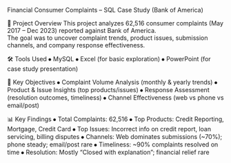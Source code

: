 
Financial Consumer Complaints – SQL Case Study (Bank of America)


📌 Project Overview
This project analyzes 62,516 consumer complaints (May 2017 – Dec 2023) reported against Bank of America.  
The goal was to uncover complaint trends, product issues, submission channels, and company response effectiveness.


🛠️ Tools Used
⦁	MySQL
⦁	Excel (for basic exploration)
⦁	PowerPoint (for case study presentation)


🔑 Key Objectives
⦁	Complaint Volume Analysis (monthly & yearly trends)
⦁	Product & Issue Insights (top products/issues)
⦁	Response Assessment (resolution outcomes, timeliness)
⦁	Channel Effectiveness (web vs phone vs email/post)


📊 Key Findings
⦁	Total Complaints: 62,516
⦁	Top Products: Credit Reporting, Mortgage, Credit Card
⦁	Top Issues: Incorrect info on credit report, loan servicing, billing disputes
⦁	Channels: Web dominates submissions (~70%); phone steady; email/post rare
⦁	Timeliness: ~90% complaints resolved on time
⦁	Resolution: Mostly “Closed with explanation”; financial relief rare
